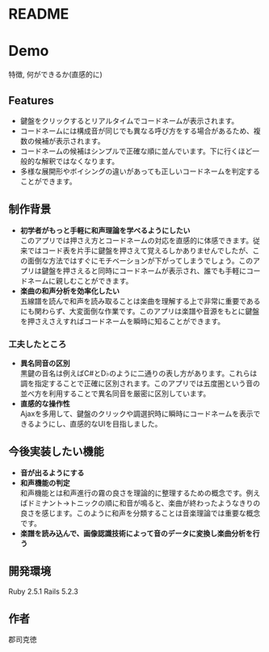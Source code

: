 # README

# Demo
 特徴, 何ができるか(直感的に)

## Features 
 - 鍵盤をクリックするとリアルタイムでコードネームが表示されます。
 - コードネームには構成音が同じでも異なる呼び方をする場合があるため、複数の候補が表示されます。
 - コードネームの候補はシンプルで正確な順に並んでいます。下に行くほど一般的な解釈ではなくなります。
 - 多様な展開形やボイシングの違いがあっても正しいコードネームを判定することができます。
 

## 制作背景
 - **初学者がもっと手軽に和声理論を学べるようにしたい**<br>
   このアプリでは押さえ方とコードネームの対応を直感的に体感できます。従来ではコード表を片手に鍵盤を押さえて覚えるしかありませんでしたが、この面倒な方法ではすぐにモチベーションが下がってしまうでしょう。このアプリは鍵盤を押さえると同時にコードネームが表示され、誰でも手軽にコードネームに親しむことができます。
  - **楽曲の和声分析を効率化したい**<br>
    五線譜を読んで和声を読み取ることは楽曲を理解する上で非常に重要であるにも関わらず、大変面倒な作業です。このアプリは楽譜や音源をもとに鍵盤を押さえさえすればコードネームを瞬時に知ることができます。
 ### 工夫したところ
  - **異名同音の区別**<br>
    黒鍵の音名は例えばC#とD♭のように二通りの表し方があります。これらは調を指定することで正確に区別されます。このアプリでは五度圏という音の並べ方を利用することで異名同音を厳密に区別しています。
  - **直感的な操作性**<br>
    Ajaxを多用して、鍵盤のクリックや調選択時に瞬時にコードネームを表示できるようにし、直感的なUIを目指しました。

## 今後実装したい機能
 - **音が出るようにする**
 - **和声機能の判定**<br>
   和声機能とは和声進行の霧の良さを理論的に整理するための概念です。例えばドミナント→トニックの順に和音が鳴ると、楽曲が終わったようなきりの良さを感じます。このように和声を分類することは音楽理論では重要な概念です。
 - **楽譜を読み込んで、画像認識技術によって音のデータに変換し楽曲分析を行う**


## 開発環境
Ruby 2.5.1
Rails 5.2.3

## 作者
郡司克徳

